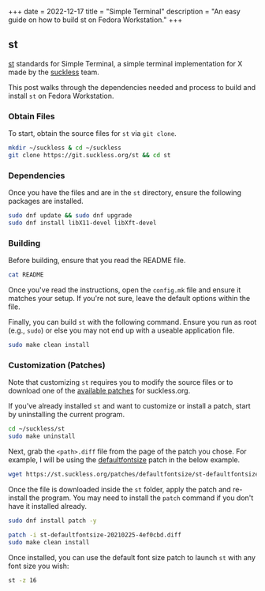 +++
date = 2022-12-17
title = "Simple Terminal"
description = "An easy guide on how to build st on Fedora Workstation."
+++

## st

[st](https://st.suckless.org) standards for Simple Terminal, a simple terminal 
implementation for X made by the [suckless](https://suckless.org) team.

This post walks through the dependencies needed and process to build and install 
`st` on Fedora Workstation.

### Obtain Files

To start, obtain the source files for `st` via `git clone`.

```sh
mkdir ~/suckless & cd ~/suckless
git clone https://git.suckless.org/st && cd st
```

### Dependencies

Once you have the files and are in the `st` directory, ensure the following 
packages are installed.

```sh
sudo dnf update && sudo dnf upgrade
sudo dnf install libX11-devel libXft-devel
```

### Building

Before building, ensure that you read the README file.

```sh
cat README
```

Once you've read the instructions, open the `config.mk` file and ensure it 
matches your setup. If you're not sure, leave the default options within the 
file.

Finally, you can build `st` with the following command. Ensure you run as root 
(e.g., `sudo`) or else you may not end up with a useable application file.

```sh
sudo make clean install
```

### Customization (Patches)

Note that customizing `st` requires you to modify the source files or to 
download one of the [available patches](https://st.suckless.org/patches/) for 
suckless.org.

If you've already installed `st` and want to customize or install a patch, start 
by uninstalling the current program.

```sh
cd ~/suckless/st
sudo make uninstall
```

Next, grab the `<path>.diff` file from the page of the patch you chose. For 
example, I will be using the 
[defaultfontsize](https://st.suckless.org/patches/defaultfontsize/) patch in the below example.

```sh
wget https://st.suckless.org/patches/defaultfontsize/st-defaultfontsize-20210225-4ef0cbd.diff
```

Once the file is downloaded inside the `st` folder, apply the patch and 
re-install the program. You may need to install the `patch` command if you don't 
have it installed already.

```sh
sudo dnf install patch -y
```

```sh
patch -i st-defaultfontsize-20210225-4ef0cbd.diff
sudo make clean install
```

Once installed, you can use the default font size patch to launch `st` with any 
font size you wish:

```sh
st -z 16
```
